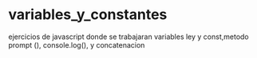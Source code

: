 # variables_y_constantes
ejercicios de javascript donde se trabajaran variables ley y const,metodo prompt (), console.log(), y concatenacion
